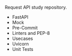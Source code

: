 Request API study repository.

- FastAPI
- Mock
- Pre-Commit
- Linters and PEP-8
- Usecases
- Uvicorn
- Unit Tests
